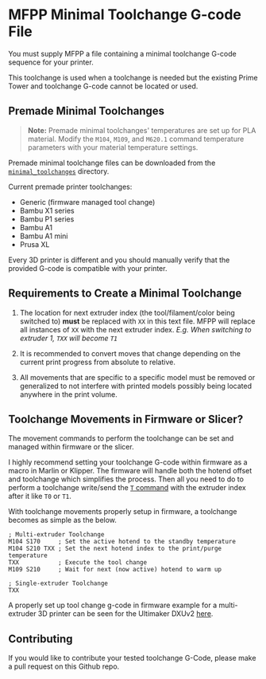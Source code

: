 # MFPP Minimal Toolchange G-code File

You must supply MFPP a file containing a minimal toolchange G-code sequence for your printer.

This toolchange is used when a toolchange is needed but the existing Prime Tower and toolchange G-code cannot be located or used.

## Premade Minimal Toolchanges

> **Note:** Premade minimal toolchanges' temperatures are set up for PLA material. Modify the `M104`, `M109`, and `M620.1` command temperature parameters with your material temperature settings.

Premade minimal toolchange files can be downloaded from the [`minimal_toolchanges`](minimal_toolchanges/) directory.

Current premade printer toolchanges:

- Generic (firmware managed tool change)
- Bambu X1 series
- Bambu P1 series
- Bambu A1
- Bambu A1 mini
- Prusa XL

Every 3D printer is different and you should manually verify that the provided G-code is compatible with your printer.

## Requirements to Create a Minimal Toolchange

1. The location for next extruder index (the tool/filament/color being switched to) **must** be replaced with `XX` in this text file. MFPP will replace all instances of `XX` with the next extruder index. *E.g. When switching to extruder 1, `TXX` will become `T1`*

2. It is recommended to convert moves that change depending on the current print progress from absolute to relative.

3. All movements that are specific to a specific model must be removed or generalized to not interfere with printed models possibly being located anywhere in the print volume.

## Toolchange Movements in Firmware or Slicer?

The movement commands to perform the toolchange can be set and managed within firmware or the slicer.

I highly recommend setting your toolchange G-code within firmware as a macro in Marlin or Klipper. The firmware will handle both the hotend offset and toolchange which simplifies the process. Then all you need to do to perform a toolchange write/send the [`T` command](https://marlinfw.org/docs/gcode/T.html) with the extruder index after it like `T0` or `T1`.

With toolchange movements properly setup in firmware, a toolchange becomes as simple as the below.

```gcode
; Multi-extruder Toolchange
M104 S170     ; Set the active hotend to the standby temperature
M104 S210 TXX ; Set the next hotend index to the print/purge temperature
TXX           ; Execute the tool change
M109 S210     ; Wait for next (now active) hotend to warm up 

; Single-extruder Toolchange
TXX
```

A properly set up tool change g-code in firmware example for a multi-extruder 3D printer can be seen for the Ultimaker DXUv2 [here](https://github.com/ansonl/DXU/blob/master/Firmware/README.md#toolchange-g-code).

## Contributing

If you would like to contribute your tested toolchange G-Code, please make a pull request on this Github repo.
